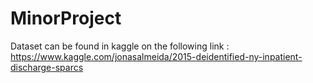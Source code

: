 # MinorProject

Dataset can be found in kaggle on the following link : https://www.kaggle.com/jonasalmeida/2015-deidentified-ny-inpatient-discharge-sparcs


